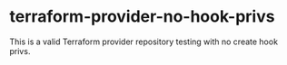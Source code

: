 # terraform-provider-no-hook-privs
This is a valid Terraform provider repository testing with no create hook privs.
